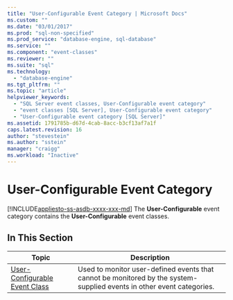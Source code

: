 ```yaml
---
title: "User-Configurable Event Category | Microsoft Docs"
ms.custom: ""
ms.date: "03/01/2017"
ms.prod: "sql-non-specified"
ms.prod_service: "database-engine, sql-database"
ms.service: ""
ms.component: "event-classes"
ms.reviewer: ""
ms.suite: "sql"
ms.technology: 
  - "database-engine"
ms.tgt_pltfrm: ""
ms.topic: "article"
helpviewer_keywords: 
  - "SQL Server event classes, User-Configurable event category"
  - "event classes [SQL Server], User-Configurable event category"
  - "User-Configurable event category [SQL Server]"
ms.assetid: 1791785b-d67d-4cab-8acc-b3cf13af7a1f
caps.latest.revision: 16
author: "stevestein"
ms.author: "sstein"
manager: "craigg"
ms.workload: "Inactive"
---
```

# User-Configurable Event Category
[!INCLUDE[appliesto-ss-asdb-xxxx-xxx-md](../../includes/appliesto-ss-asdb-xxxx-xxx-md.md)]
  The **User-Configurable** event category contains the **User-Configurable** event classes.  
  
## In This Section  
  
|Topic|Description|  
|-----------|-----------------|  
|[User-Configurable Event Class](../../relational-databases/event-classes/user-configurable-event-class.md)|Used to monitor user-defined events that cannot be monitored by the system-supplied events in other event categories.|  
  
  
